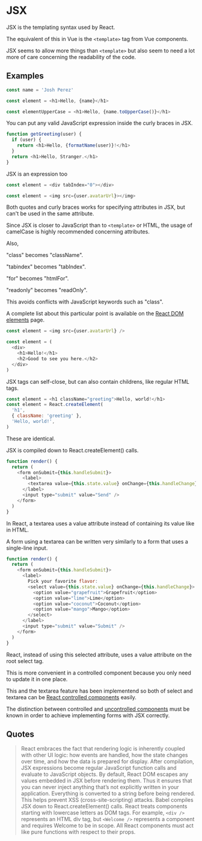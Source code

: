 # JSX

JSX is the templating syntax used by React.

The equivalent of this in Vue is the `<template>` tag from Vue components.

JSX seems to allow more things than `<template>` but also seem to need a lot more of care concerning the readability of the code.

## Examples

```javascript
const name = 'Josh Perez'

const element = <h1>Hello, {name}</h1>

const elementUpperCase = <h1>Hello, {name.toUpperCase()}</h1>
```

You can put any valid JavaScript expression inside the curly braces in JSX.

```javascript
function getGreeting(user) {
  if (user) {
    return <h1>Hello, {formatName(user)}!</h1>
  }
  return <h1>Hello, Stranger.</h1>
}
```

JSX is an expression too

```javascript
const element = <div tabIndex="0"></div>

const element = <img src={user.avatarUrl}></img>
```

Both quotes and curly braces works for specifying attributes in JSX, but can't be used in the same attribute.

Since JSX is closer to JavaScript than to `<template>` or HTML, the usage of camelCase is highly recommended concerning attributes.

Also,

"class" becomes "className".

"tabindex" becomes "tabIndex".

"for" becomes "htmlFor".

"readonly" becomes "readOnly".

This avoids conflicts with JavaScript keywords such as "class".

A complete list about this particular point is available on the [React DOM elements](https://reactjs.org/docs/dom-elements.html) page.

```javascript
const element = <img src={user.avatarUrl} />

const element = (
  <div>
    <h1>Hello!</h1>
    <h2>Good to see you here.</h2>
  </div>
)
```

JSX tags can self-close, but can also contain childrens, like regular HTML tags.

```javascript
const element = <h1 className="greeting">Hello, world!</h1>
const element = React.createElement(
  'h1',
  { className: 'greeting' },
  'Hello, world!',
)
```

These are identical.

JSX is compiled down to React.createElement() calls.

```javascript
function render() {
  return (
    <form onSubmit={this.handleSubmit}>
      <label>
        <textarea value={this.state.value} onChange={this.handleChange} />
      </label>
      <input type="submit" value="Send" />
    </form>
  )
}
```

In React, a textarea uses a value attribute instead of containing its value like in HTML.

A form using a textarea can be written very similarly to a form that uses a single-line input.

```javascript
function render() {
  return (
    <form onSubmit={this.handleSubmit}>
      <label>
        Pick your favorite flavor:
        <select value={this.state.value} onChange={this.handleChange}>
          <option value="grapefruit">Grapefruit</option>
          <option value="lime">Lime</option>
          <option value="coconut">Coconut</option>
          <option value="mango">Mango</option>
        </select>
      </label>
      <input type="submit" value="Submit" />
    </form>
  )
}
```

React, instead of using this selected attribute, uses a value attribute on the root select tag.

This is more convenient in a controlled component because you only need to update it in one place.

This and the textarea feature has been implementend so both of select and textarea can be [React controlled components](https://reactjs.org/docs/forms.html#controlled-components) easily.

The distinction between controlled and [uncontrolled components](https://reactjs.org/docs/uncontrolled-components.html) must be known in order to achieve implementing forms with JSX correctly.

## Quotes

> React embraces the fact that rendering logic is inherently coupled with other UI logic: how events are handled, how the state changes over time, and how the data is prepared for display.
> After compilation, JSX expressions become regular JavaScript function calls and evaluate to JavaScript objects.
> By default, React DOM escapes any values embedded in JSX before rendering them. Thus it ensures that you can never inject anything that’s not explicitly written in your application. Everything is converted to a string before being rendered. This helps prevent XSS (cross-site-scripting) attacks.
> Babel compiles JSX down to React.createElement() calls.
> React treats components starting with lowercase letters as DOM tags. For example, `<div />` represents an HTML div tag, but `<Welcome />` represents a component and requires Welcome to be in scope.
> All React components must act like pure functions with respect to their props.
